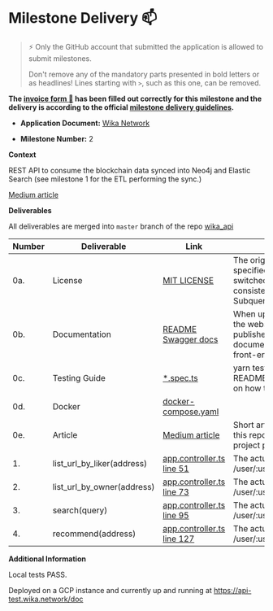 # Milestone Delivery :mailbox:

> ⚡ Only the GitHub account that submitted the application is allowed to submit milestones. 
> 
> Don't remove any of the mandatory parts presented in bold letters or as headlines! Lines starting with `>`, such as this one, can be removed.

**The [invoice form :pencil:](https://docs.google.com/forms/d/e/1FAIpQLSfmNYaoCgrxyhzgoKQ0ynQvnNRoTmgApz9NrMp-hd8mhIiO0A/viewform) has been filled out correctly for this milestone and the delivery is according to the official [milestone delivery guidelines](https://github.com/w3f/Grants-Program/blob/master/docs/milestone-deliverables-guidelines.md).**  

* **Application Document:** 
[Wika Network](https://github.com/w3f/Grants-Program/blob/master/applications/wika_network.md)

* **Milestone Number:** 
2

**Context**

REST API to consume the blockchain data synced into Neo4j and Elastic Search (see milestone 1 for the ETL performing the sync.)

[Medium article](https://wikanetwork.medium.com/the-wika-network-api-4309e48a7d4f)

**Deliverables**

All deliverables are merged into `master` branch of the repo [wika_api](https://github.com/randombishop/wika_api)

| Number | Deliverable | Link | Notes |
| ------------- | ------------- | ------------- |------------- |
| 0a. | License | [MIT LICENSE](https://github.com/randombishop/wika_api/blob/master/LICENSE) | The original specs specified Apache but we switched to MIT for consistency with Subquery
| 0b. | Documentation | [README](https://github.com/randombishop/wika_api/blob/master/README.md) [Swagger docs](https://api-test.wika.network/doc) | When up and running, the webserver also publishes Swagger documentation and a test front-end at /docs 
| 0c. | Testing Guide | [*.spec.ts](https://github.com/randombishop/wika_api/tree/master/api/src) | yarn test / See repo README for instructions on how to run the tests
| 0d. | Docker | [docker-compose.yaml](https://github.com/randombishop/wika_api/blob/master/api/docker-compose.yaml) |
| 0e. | Article | [Medium article](https://wikanetwork.medium.com/the-wika-network-api-4309e48a7d4f) | Short article to describe this repo and advertise project progress.
| 1. | list_url_by_liker(address) | [app.controller.ts line 51](https://github.com/randombishop/wika_api/blob/292848c4330b767715b6b82b5517fab1b9132d8a/api/src/app.controller.ts#L51) | The actual route is GET /user/:user/liked_urls
| 2. | list_url_by_owner(address) | [app.controller.ts line 73](https://github.com/randombishop/wika_api/blob/292848c4330b767715b6b82b5517fab1b9132d8a/api/src/app.controller.ts#L73) | The actual route is GET /user/:user/owned_urls
| 3. | search(query) | [app.controller.ts line 95](https://github.com/randombishop/wika_api/blob/292848c4330b767715b6b82b5517fab1b9132d8a/api/src/app.controller.ts#L95) | The actual route is GET /user/:user/search/:query
| 4. | recommend(address) | [app.controller.ts line 127](https://github.com/randombishop/wika_api/blob/292848c4330b767715b6b82b5517fab1b9132d8a/api/src/app.controller.ts#L127) | The actual route is GET /user/:user/recommend



**Additional Information**

Local tests PASS.

Deployed on a GCP instance and currently up and running at https://api-test.wika.network/doc 
